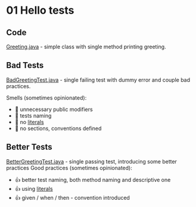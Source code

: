 # 01 Hello tests

## Code

[Greeting.java](src//main//java//io//github//javafaktura//s01e05//Greeting.java) - simple class with single method printing greeting.

## Bad Tests

[BadGreetingTest.java](src//test//java//io//github//javafaktura//s01e05//BadGreetingTest.java) - single failing test with dummy error and couple bad practices.

Smells (sometimes opinionated):
* :hankey: unnecessary public modifiers
* :hankey: tests naming
* :hankey: no [literals](https://en.wikipedia.org/wiki/Literal_(computer_programming))
* :hankey: no sections, conventions defined

## Better Tests

[BetterGreetingTest.java](src//test//java//io//github//javafaktura//s01e05//BetterGreetingTest.java) - single passing test, introducing some better practices
Good practices (sometimes opinionated):
* :+1: better test naming, both method naming and descriptive one
* :+1: using [literals](https://en.wikipedia.org/wiki/Literal_(computer_programming))
* :+1: given / when / then - convention introduced
